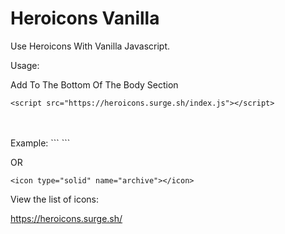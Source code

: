 # Heroicons Vanilla
Use Heroicons With Vanilla Javascript.


Usage:

Add To The Bottom Of The Body Section
```
<script src="https://heroicons.surge.sh/index.js"></script>
```

<br >
<br >
Example:
```
<icon type="outline" name="archive"></icon>
```

OR

```
<icon type="solid" name="archive"></icon>
```

View the list of icons:

https://heroicons.surge.sh/

